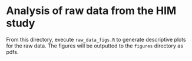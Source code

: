 # Analysis of raw data from the HIM study
From this directory, execute `raw_data_figs.R` to generate descriptive plots for the raw data. The figures will be outputted to the `figures` directory as pdfs. 